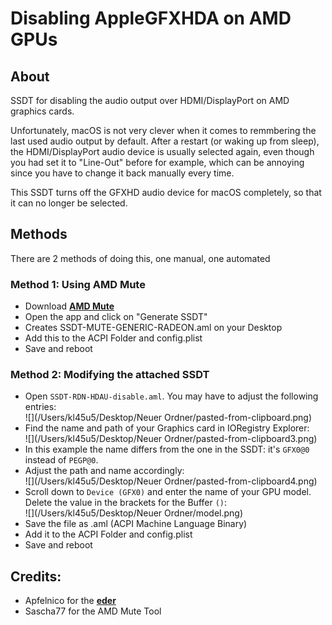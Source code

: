 # Disabling AppleGFXHDA on AMD GPUs

## About
SSDT for disabling the audio output over HDMI/DisplayPort on AMD graphics cards.

Unfortunately, macOS is not very clever when it comes to remmbering the last used audio output by default. After a restart (or waking up from sleep), the HDMI/DisplayPort audio device is usually selected again, even though you had set it to "Line-Out" before for example, which can be annoying since you have to change it back manually every time.

This SSDT turns off the GFXHD audio device for macOS completely, so that it can no longer be selected.

## Methods
There are 2 methods of doing this, one manual, one automated

### Method 1: Using AMD Mute
- Download [**AMD Mute**](https://www.hackintosh-forum.de/forum/thread/55146-amd-mute-ssdt-zur-deaktivierung-von-gfx-hdmi-audio-erstellen/#post724320)
- Open the app and click on "Generate SSDT"
- Creates SSDT-MUTE-GENERIC-RADEON.aml on your Desktop
- Add this to the ACPI Folder and config.plist
- Save and reboot

### Method 2: Modifying the attached SSDT
- Open `SSDT-RDN-HDAU-disable.aml`. You may have to adjust the following entries:</br>
	![](/Users/kl45u5/Desktop/Neuer Ordner/pasted-from-clipboard.png)
- Find the name and path of your Graphics card in IORegistry Explorer:</br>
	![](/Users/kl45u5/Desktop/Neuer Ordner/pasted-from-clipboard3.png)
- In this example the name differs from the one in the SSDT: it's `GFX0@0` instead of `PEGP@0`.
- Adjust the path and name accordingly:</br>
	![](/Users/kl45u5/Desktop/Neuer Ordner/pasted-from-clipboard4.png)
- Scroll down to `Device (GFX0)` and enter the name of your GPU model. Delete the value in the brackets for the Buffer `()`:</br>
	![](/Users/kl45u5/Desktop/Neuer Ordner/model.png)
- Save the file as .aml (ACPI Machine Language Binary)
- Add it to the ACPI Folder and config.plist
- Save and reboot

## Credits:
- Apfelnico for the [**eder**](https://www.hackintosh-forum.de/forum/thread/55014-hdmi-audio-mittels-ssdt-entfernen-radeon-vii/?postID=721986#post721986)
- Sascha77 for the AMD Mute Tool